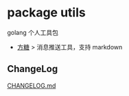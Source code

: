 # package utils

golang 个人工具包

- [方糖](ft/README.md) > 消息推送工具，支持 markdown

## ChangeLog

[CHANGELOG.md](CHANGELOG.md)